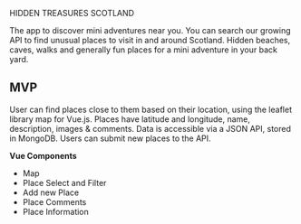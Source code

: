 HIDDEN TREASURES SCOTLAND

The app to discover mini adventures near you.
You can search our growing API to find unusual places to visit in and around Scotland. Hidden beaches, caves, walks and generally fun places for a mini adventure in your back yard.

## MVP
User can find places close to them based on their location, using the leaflet library map for Vue.js.
Places have latitude and longitude, name, description, images & comments.
Data is accessible via a JSON API, stored in MongoDB.
Users can submit new places to the API.

**Vue Components**
- Map
- Place Select and Filter
- Add new Place
- Place Comments
- Place Information